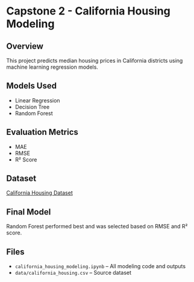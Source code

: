 # Capstone 2 - California Housing Modeling

## Overview
This project predicts median housing prices in California districts using machine learning regression models.

## Models Used
- Linear Regression
- Decision Tree
- Random Forest

## Evaluation Metrics
- MAE
- RMSE
- R² Score

## Dataset
[California Housing Dataset](https://www.dcc.fc.up.pt/~ltorgo/Regression/cal_housing.html)

## Final Model
Random Forest performed best and was selected based on RMSE and R² score.

## Files
- `california_housing_modeling.ipynb` – All modeling code and outputs
- `data/california_housing.csv` – Source dataset
